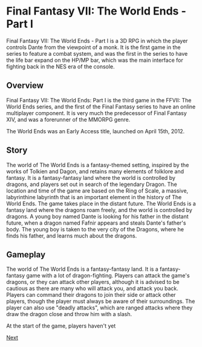 # Final Fantasy VII: The World Ends - Part I

Final Fantasy VII: The World Ends - Part I is a 3D RPG in which the player controls Dante from the viewpoint of a monk. It is the first game in the series to feature a combat system, and was the first in the series to have the life bar expand on the HP/MP bar, which was the main interface for fighting back in the NES era of the console.

## Overview

Final Fantasy VII: The World Ends: Part I is the third game in the FFVII: The World Ends series, and the first of the Final Fantasy series to have an online multiplayer component. It is very much the predecessor of Final Fantasy XIV, and was a forerunner of the MMORPG genre.

The World Ends was an Early Access title, launched on April 15th, 2012.

## Story

The world of The World Ends is a fantasy-themed setting, inspired by the works of Tolkien and Dagon, and retains many elements of folklore and fantasy. It is a fantasy-fantasy land where the world is controlled by dragons, and players set out in search of the legendary Dragon. The location and time of the game are based on the Ring of Scale, a massive, labyrinthine labyrinth that is an important element in the history of The World Ends. The game takes place in the distant future. The World Ends is a fantasy land where the dragons roam freely, and the world is controlled by dragons. A young boy named Dante is looking for his father in the distant future, when a dragon named Fafnir appears and steals Dante's father's body. The young boy is taken to the very city of the Dragons, where he finds his father, and learns much about the dragons.

## Gameplay

The world of The World Ends is a fantasy-fantasy land. It is a fantasy-fantasy game with a lot of dragon-fighting. Players can attack the game's dragons, or they can attack other players, although it is advised to be cautious as there are many who will attack you, and attack you back. Players can command their dragons to join their side or attack other players, though the player must always be aware of their surroundings. The player can also use "deadly attacks", which are ranged attacks where they draw the dragon close and throw him with a slash.

At the start of the game, players haven't yet

[Next](257.md)